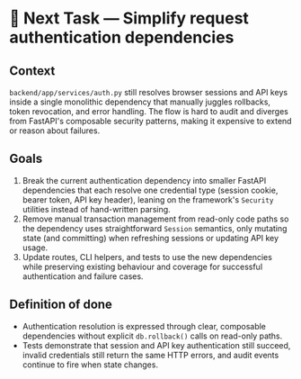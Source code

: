 # 🔄 Next Task — Simplify request authentication dependencies

## Context
`backend/app/services/auth.py` still resolves browser sessions and API keys inside a single monolithic dependency that manually juggles rollbacks, token revocation, and error handling. The flow is hard to audit and diverges from FastAPI's composable security patterns, making it expensive to extend or reason about failures.

## Goals
1. Break the current authentication dependency into smaller FastAPI dependencies that each resolve one credential type (session cookie, bearer token, API key header), leaning on the framework's `Security` utilities instead of hand-written parsing.
2. Remove manual transaction management from read-only code paths so the dependency uses straightforward `Session` semantics, only mutating state (and committing) when refreshing sessions or updating API key usage.
3. Update routes, CLI helpers, and tests to use the new dependencies while preserving existing behaviour and coverage for successful authentication and failure cases.

## Definition of done
- Authentication resolution is expressed through clear, composable dependencies without explicit `db.rollback()` calls on read-only paths.
- Tests demonstrate that session and API key authentication still succeed, invalid credentials still return the same HTTP errors, and audit events continue to fire when state changes.
